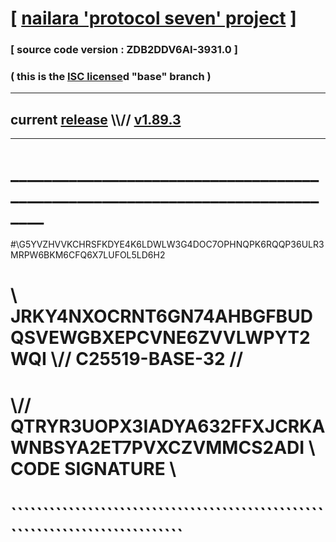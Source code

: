 
# [ [nailara 'protocol seven' project](http://nailara.network/) ]

### [ source code version : ZDB2DDV6AI-3931.0 ]

### ( this is the [ISC license](license)d "base" branch )
---
## current [release](https://github.com/nailara-technologies/protocol-7/releases) \\\\// [v1.89.3](https://github.com/nailara-technologies/protocol-7/releases/tag/v1.89.3)
---
# ______________________________________________________________________________
#\\G5YVZHVVKCHRSFKDYE4K6LDWLW3G4DOC7OPHNQPK6RQQP36ULR3MRPW6BKM6CFQ6X7LUFOL5LD6H2
# \\ JRKY4NXOCRNT6GN74AHBGFBUDQSVEWGBXEPCVNE6ZVVLWPYT2WQI \\// C25519-BASE-32 //
#  \\// QTRYR3UOPX3IADYA632FFXJCRKAWNBSYA2ET7PVXCZVMMCS2ADI \\ CODE SIGNATURE \\
#   ````````````````````````````````````````````````````````````````````````````
